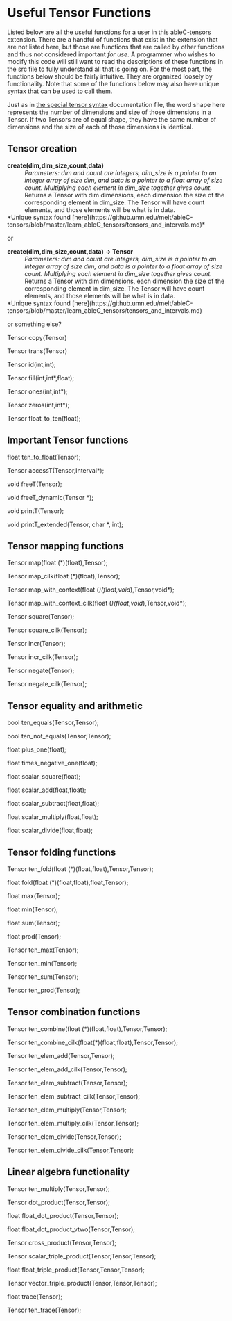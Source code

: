 # Useful Tensor Functions
Listed below are all the useful functions for a user in this ableC-tensors extension. There are a handful of functions that exist in the extension that are not listed here, but those are functions that are called by other functions and thus not considered important *for use*. A programmer who wishes to modify this code will still want to read the descriptions of these functions in the src file to fully understand all that is going on. For the most part, the functions below should be fairly intuitive. They are organized loosely by functionality. Note that some of the functions below may also have unique syntax that can be used to call them. 

Just as in [the special tensor syntax](https://github.umn.edu/melt/ableC-tensors/blob/master/learn_ableC_tensors/special_tensor_syntax.md) documentation file, the word shape here represents the number of dimensions and size of those dimensions in a Tensor. If two Tensors are of equal shape, they have the same number of dimensions and the size of each of those dimensions is identical.

## Tensor creation
<dl>
<b>create(dim,dim_size,count,data)</b> 
  <dd><i>Parameters: dim and count are integers, dim_size is a pointer to an integer array of size dim, and data is a pointer to a float array of size count. Multiplying each element in dim_size together gives count. </i></dd>
  <dd>Returns a Tensor with dim dimensions, each dimension the size of the corresponding element in dim_size. The Tensor will have count elements, and those elements will be what is in data.</dd>
</d1>
*Unique syntax found [here](https://github.umn.edu/melt/ableC-tensors/blob/master/learn_ableC_tensors/tensors_and_intervals.md)*

or

<dl>
<b>create(dim,dim_size,count,data) -> Tensor</b>
  <dd><i>Parameters: dim and count are integers, dim_size is a pointer to an integer array of size dim, and data is a pointer to a float array of size count. Multiplying each element in dim_size together gives count. </i></dd>
  <dd>Returns a Tensor with dim dimensions, each dimension the size of the corresponding element in dim_size. The Tensor will have count elements, and those elements will be what is in data.</dd>
</d1>
*Unique syntax found [here](https://github.umn.edu/melt/ableC-tensors/blob/master/learn_ableC_tensors/tensors_and_intervals.md)

or something else? 




Tensor copy(Tensor)

Tensor trans(Tensor)

Tensor id(int,int);

Tensor fill(int,int*,float);

Tensor ones(int,int*);

Tensor zeros(int,int*);

Tensor float_to_ten(float);

## Important Tensor functions
float ten_to_float(Tensor);

Tensor accessT(Tensor,Interval*);

void freeT(Tensor);

void freeT_dynamic(Tensor *);

void printT(Tensor); 

void printT_extended(Tensor, char *, int); 

## Tensor mapping functions
Tensor map(float (*)(float),Tensor);

Tensor map_cilk(float (*)(float),Tensor);

Tensor map_with_context(float (*)(float,void*),Tensor,void*); 

Tensor map_with_context_cilk(float (*)(float,void*),Tensor,void*); 

Tensor square(Tensor);

Tensor square_cilk(Tensor);

Tensor incr(Tensor);

Tensor incr_cilk(Tensor);

Tensor negate(Tensor);

Tensor negate_cilk(Tensor);

## Tensor equality and arithmetic 
bool ten_equals(Tensor,Tensor);

bool ten_not_equals(Tensor,Tensor);

float plus_one(float);

float times_negative_one(float);

float scalar_square(float);

float scalar_add(float,float);

float scalar_subtract(float,float);

float scalar_multiply(float,float);

float scalar_divide(float,float);

## Tensor folding functions
Tensor ten_fold(float (*)(float,float),Tensor,Tensor);

float fold(float (*)(float,float),float,Tensor);

float max(Tensor);

float min(Tensor);

float sum(Tensor);

float prod(Tensor);

Tensor ten_max(Tensor);

Tensor ten_min(Tensor);

Tensor ten_sum(Tensor);

Tensor ten_prod(Tensor);

## Tensor combination functions
Tensor ten_combine(float (*)(float,float),Tensor,Tensor);

Tensor ten_combine_cilk(float(*)(float,float),Tensor,Tensor);

Tensor ten_elem_add(Tensor,Tensor);

Tensor ten_elem_add_cilk(Tensor,Tensor); 

Tensor ten_elem_subtract(Tensor,Tensor);

Tensor ten_elem_subtract_cilk(Tensor,Tensor); 

Tensor ten_elem_multiply(Tensor,Tensor);

Tensor ten_elem_multiply_cilk(Tensor,Tensor); 

Tensor ten_elem_divide(Tensor,Tensor);

Tensor ten_elem_divide_cilk(Tensor,Tensor); 

## Linear algebra functionality
Tensor ten_multiply(Tensor,Tensor);

Tensor dot_product(Tensor,Tensor);

float float_dot_product(Tensor,Tensor);

float float_dot_product_vtwo(Tensor,Tensor);

Tensor cross_product(Tensor,Tensor);

Tensor scalar_triple_product(Tensor,Tensor,Tensor);

float float_triple_product(Tensor,Tensor,Tensor);

Tensor vector_triple_product(Tensor,Tensor,Tensor);

float trace(Tensor);

Tensor ten_trace(Tensor);
